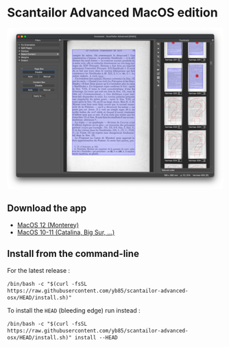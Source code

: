 # Scantailor Advanced MacOS edition
![scantailor-advanced-osx](./assets/img/Screenshot_2022-05-08.png "Scantailor Advanced (MACOS edition)")

## Download the app

- [MacOS 12 (Monterey)](https://github.com/yb85/scantailor-advanced-osx/releases/download/1.0.18/Scantailor-Advanced-v1.0.18-20220508-macos12.dmg "MacOS 12 (Monterey)")
- [MacOS 10-11 (Catalina, Big Sur, ...)](https://github.com/yb85/scantailor-advanced-osx/releases/download/1.0.18/Scantailor-Advanced-v1.0.18-20220508-macos12.dmg "MacOS 10-11 (Catalina, Big Sur, ...)")

## Install from the command-line

For the latest release :
```
/bin/bash -c "$(curl -fsSL https://raw.githubusercontent.com/yb85/scantailor-advanced-osx/HEAD/install.sh)"
```

To install the `HEAD` (bleeding edge) run instead :

```
/bin/bash -c "$(curl -fsSL https://raw.githubusercontent.com/yb85/scantailor-advanced-osx/HEAD/install.sh)" install --HEAD

```
